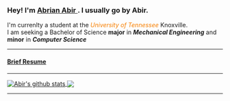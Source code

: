 <h3> Hey! I'm <a href="https://github.com/a-abir"> Abrian Abir </a> . I usually go by Abir. </h3>

<p color="gray"> 
I'm currenlty a student at the <i style="color:f77f00">University of Tennessee</i> Knoxville. <br>
I am seeking a Bachelor of Science <b>major</b> in <i><b>Mechanical Engineering</b></i> and <b>minor</b> in <i><b>Computer Science</b></i>
</p>

<hr>
<h4> <a href="Resume.md"> Brief Resume </a> </h4>
<hr>

<a href="https://github.com/a-abir">
  
  <img align="center" src="https://github-readme-stats.vercel.app/api?username=a-abir&show_icons=true&theme=radical&rank_icon=github" alt="Abir's github stats" />
</a>
<a href="https://github.com/a-abir">
  <!-- Change the `github-readme-stats.anuraghazra1.vercel.app` to `github-readme-stats.vercel.app`  -->
  
  <img align="center" src="https://github-readme-stats.vercel.app/api/top-langs/?username=a-abir&theme=radical&layout=compact" />
</a>

<hr>
